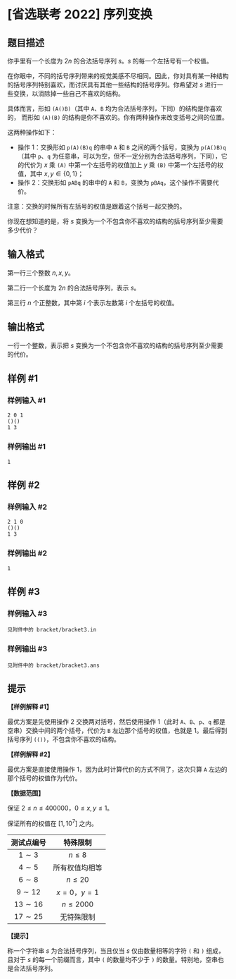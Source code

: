 # [省选联考 2022] 序列变换

## 题目描述

你手里有一个长度为 $2 n$ 的合法括号序列 $s$。$s$ 的每一个左括号有一个权值。

在你眼中，不同的括号序列带来的视觉美感不尽相同。因此，你对具有某一种结构的括号序列特别喜欢，而讨厌具有其他一些结构的括号序列。你希望对 $s$ 进行一些变换，以消除掉一些自己不喜欢的结构。

具体而言，形如 $\texttt{(A()B)}$（其中 $\texttt{A}$、$\texttt{B}$ 均为合法括号序列，下同）的结构是你喜欢的，
而形如 $\texttt{(A)(B)}$ 的结构是你不喜欢的。你有两种操作来改变括号之间的位置。

这两种操作如下：
- 操作 1：交换形如 $\texttt{p(A)(B)q}$ 的串中 $\texttt{A}$ 和 $\texttt{B}$ 之间的两个括号，变换为 $\texttt{p(A()B)q}$（其中 $\texttt{p}$、$\texttt{q}$ 为任意串，可以为空，但不一定分别为合法括号序列，下同），它的代价为 $x$ 乘 $\texttt{(A)}$ 中第一个左括号的权值加上 $y$ 乘 $\texttt{(B)}$ 中第一个左括号的权值，其中 $x, y \in \{0, 1\}$；
- 操作 2：交换形如 $\texttt{pABq}$ 的串中的 $\texttt{A}$ 和 $\texttt{B}$，变换为 $\texttt{pBAq}$，这个操作不需要代价。

注意：交换的时候所有左括号的权值是跟着这个括号一起交换的。

你现在想知道的是，将 $s$ 变换为一个不包含你不喜欢的结构的括号序列至少需要多少代价？

## 输入格式

第一行三个整数 $n, x, y$。

第二行一个长度为 $2n$ 的合法括号序列，表示 $s$。

第三行 $n$ 个正整数，其中第 $i$ 个表示左数第 $i$ 个左括号的权值。

## 输出格式

一行一个整数，表示把 $s$ 变换为一个不包含你不喜欢的结构的括号序列至少需要的代价。

## 样例 #1

### 样例输入 #1
```
2 0 1
()()
1 3
```

### 样例输出 #1

```
1
```

## 样例 #2

### 样例输入 #2
```
2 1 0
()()
1 3
```

### 样例输出 #2

```
1
```

## 样例 #3

### 样例输入 #3
```
见附件中的 bracket/bracket3.in
```

### 样例输出 #3

```
见附件中的 bracket/bracket3.ans
```

## 提示

**【样例解释 #1】**

最优方案是先使用操作 2 交换两对括号，然后使用操作 1（此时 $\texttt{A}$、$\texttt{B}$、$\texttt{p}$、$\texttt{q}$ 都是空串）交换中间的两个括号，代价为 $\texttt{B}$ 左边那个括号的权值，也就是 $1$。最后得到括号序列 $\texttt{(())}$，不包含你不喜欢的结构。

**【样例解释 #2】**

最优方案是直接使用操作 1，因为此时计算代价的方式不同了，这次只算 $\texttt{A}$ 左边的那个括号的权值作为代价。

**【数据范围】**

保证 $2 \le n \le 400000$，$0 \le x, y \le 1$。

保证所有的权值在 $[1, {10}^7]$ 之内。

| 测试点编号 | 特殊限制 |
|:-:|:-:|
| $1 \sim 3$ | $n \leq 8$ |
| $4 \sim 5$ | 所有权值均相等 |
| $6 \sim 8$ | $n \leq 20$ |
| $9 \sim 12$ | $x = 0$，$y = 1$ |
| $13 \sim 16$ | $n \le 2000$ |
| $17 \sim 25$ | 无特殊限制 |

**【提示】**

称一个字符串 $s$ 为合法括号序列，当且仅当 $s$ 仅由数量相等的字符 $\texttt{(}$ 和 $\texttt{)}$ 组成，且对于 $s$ 的每一个前缀而言，其中 $\texttt{(}$ 的数量均不少于 $\texttt{)}$ 的数量。特别地，空串也是合法括号序列。
